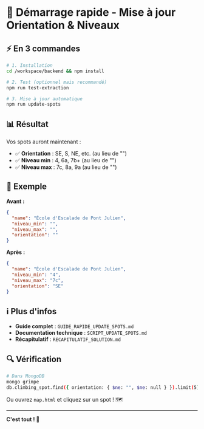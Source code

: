# 🚀 Démarrage rapide - Mise à jour Orientation & Niveaux

## ⚡ En 3 commandes

```bash
# 1. Installation
cd /workspace/backend && npm install

# 2. Test (optionnel mais recommandé)
npm run test-extraction

# 3. Mise à jour automatique
npm run update-spots
```

## 📊 Résultat

Vos spots auront maintenant :
- ✅ **Orientation** : SE, S, NE, etc. (au lieu de "")
- ✅ **Niveau min** : 4, 6a, 7b+ (au lieu de "")
- ✅ **Niveau max** : 7c, 8a, 9a (au lieu de "")

## 🎯 Exemple

**Avant :**
```json
{
  "name": "École d'Escalade de Pont Julien",
  "niveau_min": "",
  "niveau_max": "",
  "orientation": ""
}
```

**Après :**
```json
{
  "name": "École d'Escalade de Pont Julien",
  "niveau_min": "4",
  "niveau_max": "7c",
  "orientation": "SE"
}
```

## ℹ️ Plus d'infos

- **Guide complet** : `GUIDE_RAPIDE_UPDATE_SPOTS.md`
- **Documentation technique** : `SCRIPT_UPDATE_SPOTS.md`
- **Récapitulatif** : `RECAPITULATIF_SOLUTION.md`

## 🔍 Vérification

```bash
# Dans MongoDB
mongo grimpe
db.climbing_spot.find({ orientation: { $ne: "", $ne: null } }).limit(5).pretty()
```

Ou ouvrez `map.html` et cliquez sur un spot ! 🗺️

---

**C'est tout ! 🎉**
